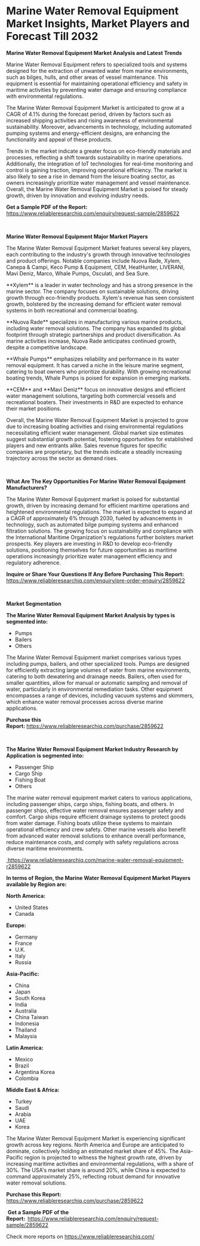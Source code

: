 <p><h1>Marine Water Removal Equipment Market Insights, Market Players and Forecast Till 2032</h1></p><p><strong>Marine Water Removal Equipment Market Analysis and Latest Trends</strong></p>
<p><p>Marine Water Removal Equipment refers to specialized tools and systems designed for the extraction of unwanted water from marine environments, such as bilges, hulls, and other areas of vessel maintenance. This equipment is essential for maintaining operational efficiency and safety in maritime activities by preventing water damage and ensuring compliance with environmental regulations.</p><p>The Marine Water Removal Equipment Market is anticipated to grow at a CAGR of 4.1% during the forecast period, driven by factors such as increased shipping activities and rising awareness of environmental sustainability. Moreover, advancements in technology, including automated pumping systems and energy-efficient designs, are enhancing the functionality and appeal of these products. </p><p>Trends in the market indicate a greater focus on eco-friendly materials and processes, reflecting a shift towards sustainability in marine operations. Additionally, the integration of IoT technologies for real-time monitoring and control is gaining traction, improving operational efficiency. The market is also likely to see a rise in demand from the leisure boating sector, as owners increasingly prioritize water management and vessel maintenance. Overall, the Marine Water Removal Equipment Market is poised for steady growth, driven by innovation and evolving industry needs.</p></p>
<p><strong>Get a Sample PDF of the Report:&nbsp;</strong> <a href="https://www.reliableresearchiq.com/enquiry/request-sample/2859622?utm_campaign=2285&utm_medium=2&utm_source=Github&utm_content=ia&utm_term=12032025&utm_id=marine-water-removal-equipment">https://www.reliableresearchiq.com/enquiry/request-sample/2859622</a></p>
<p>&nbsp;</p>
<p><strong>Marine Water Removal Equipment Major Market Players</strong></p>
<p><p>The Marine Water Removal Equipment Market features several key players, each contributing to the industry's growth through innovative technologies and product offerings. Notable companies include Nuova Rade, Xylem, Canepa & Campi, Keco Pump & Equipment, CEM, HeatHunter, LIVERANI, Mavi Deniz, Marco, Whale Pumps, Osculati, and Sea Sure.</p><p>**Xylem** is a leader in water technology and has a strong presence in the marine sector. The company focuses on sustainable solutions, driving growth through eco-friendly products. Xylem's revenue has seen consistent growth, bolstered by the increasing demand for efficient water removal systems in both recreational and commercial boating.</p><p>**Nuova Rade** specializes in manufacturing various marine products, including water removal solutions. The company has expanded its global footprint through strategic partnerships and product diversification. As marine activities increase, Nuova Rade anticipates continued growth, despite a competitive landscape.</p><p>**Whale Pumps** emphasizes reliability and performance in its water removal equipment. It has carved a niche in the leisure marine segment, catering to boat owners who prioritize durability. With growing recreational boating trends, Whale Pumps is poised for expansion in emerging markets.</p><p>**CEM** and **Mavi Deniz** focus on innovative designs and efficient water management solutions, targeting both commercial vessels and recreational boaters. Their investments in R&D are expected to enhance their market positions.</p><p>Overall, the Marine Water Removal Equipment Market is projected to grow due to increasing boating activities and rising environmental regulations necessitating efficient water management. Global market size estimates suggest substantial growth potential, fostering opportunities for established players and new entrants alike. Sales revenue figures for specific companies are proprietary, but the trends indicate a steadily increasing trajectory across the sector as demand rises.</p></p>
<p>&nbsp;</p>
<p><strong>What Are The Key Opportunities For Marine Water Removal Equipment Manufacturers?</strong></p>
<p><p>The Marine Water Removal Equipment market is poised for substantial growth, driven by increasing demand for efficient maritime operations and heightened environmental regulations. The market is expected to expand at a CAGR of approximately 6% through 2030, fueled by advancements in technology, such as automated bilge pumping systems and enhanced filtration solutions. The growing focus on sustainability and compliance with the International Maritime Organization's regulations further bolsters market prospects. Key players are investing in R&D to develop eco-friendly solutions, positioning themselves for future opportunities as maritime operations increasingly prioritize water management efficiency and regulatory adherence.</p></p>
<p><strong>Inquire or Share Your Questions If Any Before Purchasing This Report:</strong> <a href="https://www.reliableresearchiq.com/enquiry/pre-order-enquiry/2859622?utm_campaign=2285&utm_medium=2&utm_source=Github&utm_content=ia&utm_term=12032025&utm_id=marine-water-removal-equipment">https://www.reliableresearchiq.com/enquiry/pre-order-enquiry/2859622</a></p>
<p>&nbsp;</p>
<p><strong>Market Segmentation</strong></p>
<p><strong>The Marine Water Removal Equipment Market Analysis by types is segmented into:</strong></p>
<p><ul><li>Pumps</li><li>Bailers</li><li>Others</li></ul></p>
<p><p>The Marine Water Removal Equipment market comprises various types including pumps, bailers, and other specialized tools. Pumps are designed for efficiently extracting large volumes of water from marine environments, catering to both dewatering and drainage needs. Bailers, often used for smaller quantities, allow for manual or automatic sampling and removal of water, particularly in environmental remediation tasks. Other equipment encompasses a range of devices, including vacuum systems and skimmers, which enhance water removal processes across diverse marine applications.</p></p>
<p><strong>Purchase this Report:&nbsp;</strong><a href="https://www.reliableresearchiq.com/purchase/2859622?utm_campaign=2285&utm_medium=2&utm_source=Github&utm_content=ia&utm_term=12032025&utm_id=marine-water-removal-equipment">https://www.reliableresearchiq.com/purchase/2859622</a></p>
<p>&nbsp;</p>
<p><strong>The Marine Water Removal Equipment Market Industry Research by Application is segmented into:</strong></p>
<p><ul><li>Passenger Ship</li><li>Cargo Ship</li><li>Fishing Boat</li><li>Others</li></ul></p>
<p><p>The marine water removal equipment market caters to various applications, including passenger ships, cargo ships, fishing boats, and others. In passenger ships, effective water removal ensures passenger safety and comfort. Cargo ships require efficient drainage systems to protect goods from water damage. Fishing boats utilize these systems to maintain operational efficiency and crew safety. Other marine vessels also benefit from advanced water removal solutions to enhance overall performance, reduce maintenance costs, and comply with safety regulations across diverse maritime environments.</p></p>
<p><a href="https://www.reliableresearchiq.com/marine-water-removal-equipment-r2859622?utm_campaign=2285&utm_medium=2&utm_source=Github&utm_content=ia&utm_term=12032025&utm_id=marine-water-removal-equipment">&nbsp;https://www.reliableresearchiq.com/marine-water-removal-equipment-r2859622</a></p>
<p><strong>In terms of Region, the Marine Water Removal Equipment Market Players available by Region are:</strong></p>
<p>
    <p> <strong> North America: </strong>
        <ul>
            <li>United States</li>
            <li>Canada</li>
        </ul>
        </p> 
    <p> <strong> Europe: </strong>
        <ul>
            <li>Germany</li>
            <li>France</li>
            <li>U.K.</li>
            <li>Italy</li>
            <li>Russia</li>
        </ul>
        </p> 
    <p> <strong> Asia-Pacific: </strong>
        <ul>
            <li>China</li>
            <li>Japan</li>
            <li>South Korea</li>
            <li>India</li>
            <li>Australia</li>
            <li>China Taiwan</li>
            <li>Indonesia</li>
            <li>Thailand</li>
            <li>Malaysia</li>
        </ul>
        </p> 
    <p> <strong> Latin America: </strong>
        <ul>
            <li>Mexico</li>
            <li>Brazil</li>
            <li>Argentina Korea</li>
            <li>Colombia</li>
        </ul>
        </p> 
    <p> <strong> Middle East & Africa: </strong>
        <ul>
            <li>Turkey</li>
            <li>Saudi</li>
            <li>Arabia</li>
            <li>UAE</li>
            <li>Korea</li>
        </ul>
    </p>
    </p>
<p><p>The Marine Water Removal Equipment Market is experiencing significant growth across key regions. North America and Europe are anticipated to dominate, collectively holding an estimated market share of 45%. The Asia-Pacific region is projected to witness the highest growth rate, driven by increasing maritime activities and environmental regulations, with a share of 30%. The USA's market share is around 20%, while China is expected to command approximately 25%, reflecting robust demand for innovative water removal solutions.</p></p>
<p><strong>Purchase this Report: </strong><a href="https://www.reliableresearchiq.com/purchase/2859622?utm_campaign=2285&utm_medium=2&utm_source=Github&utm_content=ia&utm_term=12032025&utm_id=marine-water-removal-equipment">https://www.reliableresearchiq.com/purchase/2859622</a></p>
<p>&nbsp;<strong>Get a Sample PDF of the Report:&nbsp;&nbsp;</strong><a href="https://www.reliableresearchiq.com/enquiry/request-sample/2859622?utm_campaign=2285&utm_medium=2&utm_source=Github&utm_content=ia&utm_term=12032025&utm_id=marine-water-removal-equipment">https://www.reliableresearchiq.com/enquiry/request-sample/2859622</a></p>
<p><strong></strong></p>
<p>Check more reports on <a href="https://www.reliableresearchiq.com/?utm_campaign=2285&utm_medium=2&utm_source=Github&utm_content=ia&utm_term=12032025&utm_id=marine-water-removal-equipment">https://www.reliableresearchiq.com/</a></p>